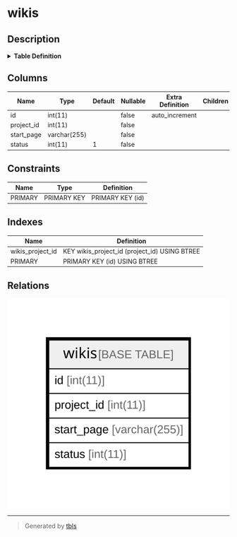 # wikis

## Description

<details>
<summary><strong>Table Definition</strong></summary>

```sql
CREATE TABLE `wikis` (
  `id` int(11) NOT NULL AUTO_INCREMENT,
  `project_id` int(11) NOT NULL,
  `start_page` varchar(255) NOT NULL,
  `status` int(11) NOT NULL DEFAULT '1',
  PRIMARY KEY (`id`),
  KEY `wikis_project_id` (`project_id`)
) ENGINE=InnoDB DEFAULT CHARSET=latin1
```

</details>

## Columns

| Name | Type | Default | Nullable | Extra Definition | Children | Parents | Comment |
| ---- | ---- | ------- | -------- | --------------- | -------- | ------- | ------- |
| id | int(11) |  | false | auto_increment |  |  |  |
| project_id | int(11) |  | false |  |  |  |  |
| start_page | varchar(255) |  | false |  |  |  |  |
| status | int(11) | 1 | false |  |  |  |  |

## Constraints

| Name | Type | Definition |
| ---- | ---- | ---------- |
| PRIMARY | PRIMARY KEY | PRIMARY KEY (id) |

## Indexes

| Name | Definition |
| ---- | ---------- |
| wikis_project_id | KEY wikis_project_id (project_id) USING BTREE |
| PRIMARY | PRIMARY KEY (id) USING BTREE |

## Relations

![er](wikis.svg)

---

> Generated by [tbls](https://github.com/k1LoW/tbls)
